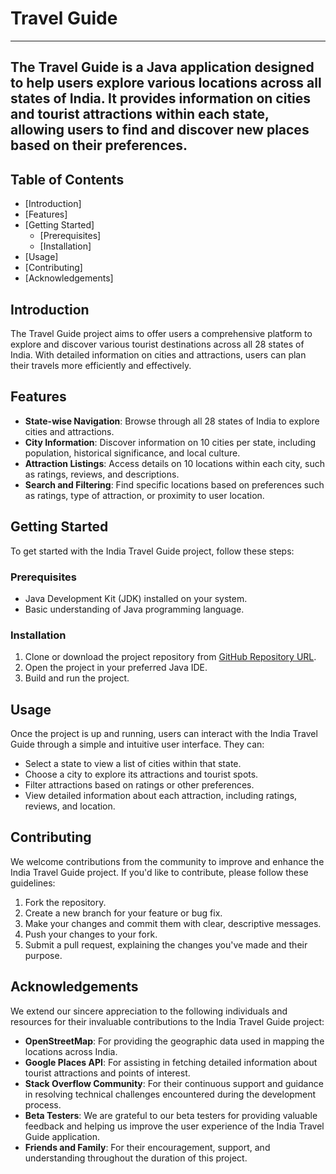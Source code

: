 # Travel Guide
-------------------------------------------------------------------------------------------------------------------------------
The Travel Guide is a Java application designed to help users explore various locations across all states of India. It provides information on cities and tourist attractions within each state, allowing users to find and discover new places based on their preferences.
-------------------------------------------------------------------------------------------------------------------------------

## Table of Contents
- [Introduction]
- [Features]
- [Getting Started]
  - [Prerequisites]
  - [Installation]
- [Usage]
- [Contributing]
- [Acknowledgements]

## Introduction

The  Travel Guide project aims to offer users a comprehensive platform to explore and discover various tourist destinations across all 28 states of India. With detailed information on cities and attractions, users can plan their travels more efficiently and effectively.

## Features

- **State-wise Navigation**: Browse through all 28 states of India to explore cities and attractions.
- **City Information**: Discover information on 10 cities per state, including population, historical significance, and local culture.
- **Attraction Listings**: Access details on 10 locations within each city, such as ratings, reviews, and descriptions.
- **Search and Filtering**: Find specific locations based on preferences such as ratings, type of attraction, or proximity to user location.

## Getting Started

To get started with the India Travel Guide project, follow these steps:

### Prerequisites

- Java Development Kit (JDK) installed on your system.
- Basic understanding of Java programming language.

### Installation

1. Clone or download the project repository from [GitHub Repository URL](#replace-with-your-repository-url).
2. Open the project in your preferred Java IDE.
3. Build and run the project.

## Usage

Once the project is up and running, users can interact with the India Travel Guide through a simple and intuitive user interface. They can:

- Select a state to view a list of cities within that state.
- Choose a city to explore its attractions and tourist spots.
- Filter attractions based on ratings or other preferences.
- View detailed information about each attraction, including ratings, reviews, and location.

## Contributing

We welcome contributions from the community to improve and enhance the India Travel Guide project. If you'd like to contribute, please follow these guidelines:

1. Fork the repository.
2. Create a new branch for your feature or bug fix.
3. Make your changes and commit them with clear, descriptive messages.
4. Push your changes to your fork.
5. Submit a pull request, explaining the changes you've made and their purpose.


## Acknowledgements

We extend our sincere appreciation to the following individuals and resources for their invaluable contributions to the India Travel Guide project:

- **OpenStreetMap**: For providing the geographic data used in mapping the locations across India.
- **Google Places API**: For assisting in fetching detailed information about tourist attractions and points of interest.
- **Stack Overflow Community**: For their continuous support and guidance in resolving technical challenges encountered during the development process.
- **Beta Testers**: We are grateful to our beta testers for providing valuable feedback and helping us improve the user experience of the India Travel Guide application.
- **Friends and Family**: For their encouragement, support, and understanding throughout the duration of this project.


